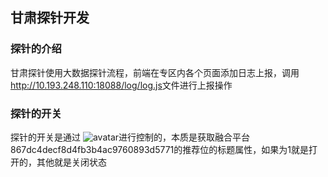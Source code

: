 


## 甘肃探针开发
### 探针的介绍
甘肃探针使用大数据探针流程，前端在专区内各个页面添加日志上报，调用<http://10.193.248.110:18088/log/log.js>文件进行上报操作

### 探针的开关
探针的开关是通过
![avatar](/images/logSwitch.png)进行控制的，本质是获取融合平台867dc4decf8d4fb3b4ac9760893d5771的推荐位的标题属性，如果为1就是打开的，其他就是关闭状态

